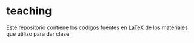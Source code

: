 # teaching
Este repositorio contiene los codigos fuentes en LaTeX de los materiales que utilizo para dar clase. 
